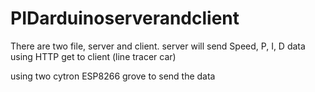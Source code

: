 # PIDarduinoserverandclient


There are two file, server and client. server will send Speed, P, I, D data using HTTP get to client (line tracer car)

using two cytron ESP8266 grove to send the data

